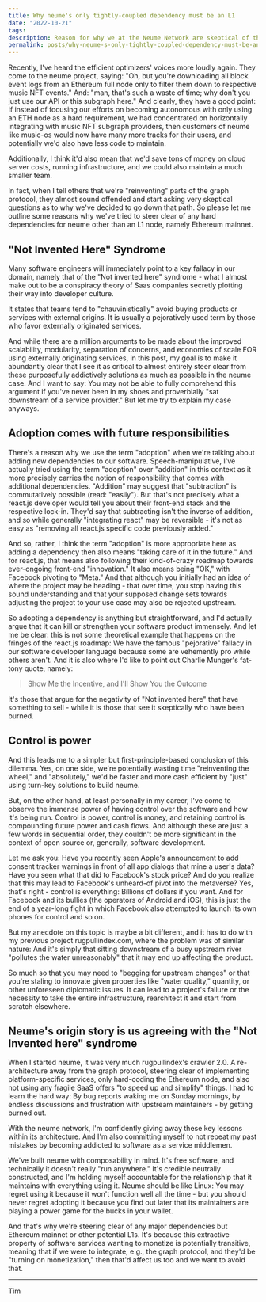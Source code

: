```yaml
---
title: Why neume's only tightly-coupled dependency must be an L1
date: "2022-10-21"
tags:
description: Reason for why we at the Neume Network are skeptical of the "Not Invented Here" Syndrom and why our only hard requirement are L1 APIs.
permalink: posts/why-neume-s-only-tightly-coupled-dependency-must-be-an-l1/index.html
---
```


Recently, I've heard the efficient optimizers' voices more loudly again. They come to the neume project, saying: "Oh, but you're downloading all block event logs from an Ethereum full node only to filter them down to respective music NFT events." And: "man, that's such a waste of time; why don't you just use our API or this subgraph here." And clearly, they have a good point: If instead of focusing our efforts on becoming autonomous with only using an ETH node as a hard requirement, we had concentrated on horizontally integrating with music NFT subgraph providers, then customers of neume like music-os would now have many more tracks for their users, and potentially we'd also have less code to maintain.

Additionally, I think it'd also mean that we'd save tons of money on cloud server costs, running infrastructure, and we could also maintain a much smaller team.

In fact, when I tell others that we're "reinventing" parts of the graph protocol, they almost sound offended and start asking very skeptical questions as to why we've decided to go down that path. So please let me outline some reasons why we've tried to steer clear of any hard dependencies for neume other than an L1 node, namely Ethereum mainnet.

## "Not Invented Here" Syndrome

Many software engineers will immediately point to a key fallacy in our domain, namely that of the "Not invented here" syndrome - what I almost make out to be a conspiracy theory of Saas companies secretly plotting their way into developer culture.

It states that teams tend to "chauvinistically" avoid buying products or services with external origins. It is usually a pejoratively used term by those who favor externally originated services.

And while there are a million arguments to be made about the improved scalability, modularity, separation of concerns, and economies of scale FOR using externally originating services, in this post, my goal is to make it abundantly clear that I see it as critical to almost entirely steer clear from these purposefully addictively solutions as much as possible in the neume case. And I want to say: You may not be able to fully comprehend this argument if you've never been in my shoes and proverbially "sat downstream of a service provider." But let me try to explain my case anyways.

## Adoption comes with future responsibilities

There's a reason why we use the term "adoption" when we're talking about adding new dependencies to our software. Speech-manipulative, I've actually tried using the term "adoption" over "addition" in this context as it more precisely carries the notion of responsibility that comes with additional dependencies. "Addition" may suggest that "subtraction" is commutatively possible (read: "easily"). But that's not precisely what a react.js developer would tell you about their front-end stack and the respective lock-in. They'd say that subtracting isn't the inverse of addition, and so while generally "integrating react" may be reversible - it's not as easy as "removing all react.js specific code previously added."

And so, rather, I think the term "adoption" is more appropriate here as adding a dependency then also means "taking care of it in the future." And for react.js, that means also following their kind-of-crazy roadmap towards ever-ongoing front-end "innovation." It also means being "OK," with Facebook pivoting to "Meta." And that although you initially had an idea of where the project may be heading - that over time, you stop having this sound understanding and that your supposed change sets towards adjusting the project to your use case may also be rejected upstream.

So adopting a dependency is anything but straightforward, and I'd actually argue that it can kill or strengthen your software product immensely. And let me be clear: this is not some theoretical example that happens on the fringes of the react.js roadmap: We have the famous "pejorative" fallacy in our software developer language because some are vehemently pro while others aren't. And it is also where I'd like to point out Charlie Munger's fat-tony quote, namely:

> Show Me the Incentive, and I'll Show You the Outcome

It's those that argue for the negativity of "Not invented here" that have something to sell - while it is those that see it skeptically who have been burned.

## Control is power

And this leads me to a simpler but first-principle-based conclusion of this dilemma. Yes, on one side, we're potentially wasting time "reinventing the wheel," and "absolutely," we'd be faster and more cash efficient by "just" using turn-key solutions to build neume.

But, on the other hand, at least personally in my career, I've come to observe the immense power of having control over the software and how it's being run. Control is power, control is money, and retaining control is compounding future power and cash flows. And although these are just a few words in sequential order, they couldn't be more significant in the context of open source or, generally, software development.

Let me ask you: Have you recently seen Apple's announcement to add consent tracker warnings in front of all app dialogs that mine a user's data? Have you seen what that did to Facebook's stock price? And do you realize that this may lead to Facebook's unheard-of pivot into the metaverse? Yes, that's right - control is everything: Billions of dollars if you want. And for Facebook and its bullies (the operators of Android and iOS), this is just the end of a year-long fight in which Facebook also attempted to launch its own phones for control and so on.

But my anecdote on this topic is maybe a bit different, and it has to do with my previous project rugpullindex.com, where the problem was of similar nature: And it's simply that sitting downstream of a busy upstream river "pollutes the water unreasonably" that it may end up affecting the product.

So much so that you may need to "begging for upstream changes" or that you're staling to innovate given properties like "water quality," quantity, or other unforeseen diplomatic issues. It can lead to a project's failure or the necessity to take the entire infrastructure, rearchitect it and start from scratch elsewhere.

## Neume's origin story is us agreeing with the "Not Invented here" syndrome

When I started neume, it was very much rugpullindex's crawler 2.0. A re-architecture away from the graph protocol, steering clear of implementing platform-specific services, only hard-coding the Ethereum node, and also not using any fragile SaaS offers "to speed up and simplify" things. I had to learn the hard way: By bug reports waking me on Sunday mornings, by endless discussions and frustration with upstream maintainers - by getting burned out.

With the neume network, I'm confidently giving away these key lessons within its architecture. And I'm also committing myself to not repeat my past mistakes by becoming addicted to software as a service middlemen.

We've built neume with composability in mind. It's free software, and technically it doesn't really "run anywhere." It's credible neutrally constructed, and I'm holding myself accountable for the relationship that it maintains with everything using it. Neume should be like Linux: You may regret using it because it won't function well all the time - but you should never regret adopting it because you find out later that its maintainers are playing a power game for the bucks in your wallet.

And that's why we're steering clear of any major dependencies but Ethereum mainnet or other potential L1s. It's because this extractive property of software services wanting to monetize is potentially transitive, meaning that if we were to integrate, e.g., the graph protocol, and they'd be "turning on monetization," then that'd affect us too and we want to avoid that.

---

Tim
